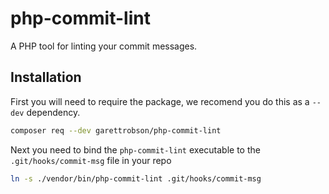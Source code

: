 # php-commit-lint

A PHP tool for linting your commit messages.

## Installation

First you will need to require the package, we recomend you do this as a `--dev` dependency.

```sh
composer req --dev garettrobson/php-commit-lint
```

Next you need to bind the `php-commit-lint` executable to the `.git/hooks/commit-msg` file in your repo

```sh
ln -s ./vendor/bin/php-commit-lint .git/hooks/commit-msg
```
